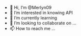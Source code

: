 - 👋 Hi, I’m @Merlyn09
- 👀 I’m interested in knowing API
- 🌱 I’m currently learning 
- 💞️ I’m looking to collaborate on ...
- 📫 How to reach me ...

<!---
Merlyn09/Merlyn09 is a ✨ special ✨ repository because its `README.md` (this file) appears on your GitHub profile.
You can click the Preview link to take a look at your changes.
--->
